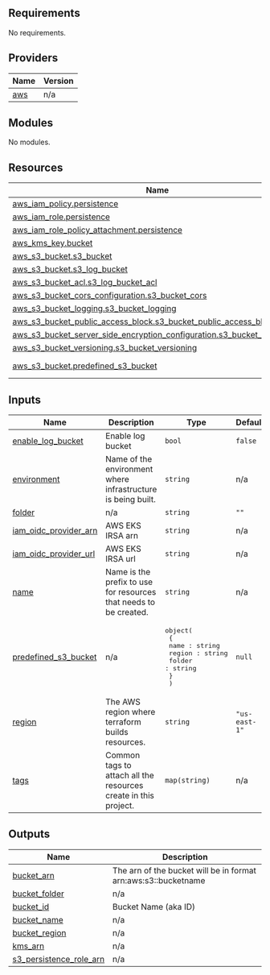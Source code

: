 <!-- BEGIN_TF_DOCS -->
## Requirements

No requirements.

## Providers

| Name | Version |
|------|---------|
| <a name="provider_aws"></a> [aws](#provider\_aws) | n/a |

## Modules

No modules.

## Resources

| Name | Type |
|------|------|
| [aws_iam_policy.persistence](https://registry.terraform.io/providers/hashicorp/aws/latest/docs/resources/iam_policy) | resource |
| [aws_iam_role.persistence](https://registry.terraform.io/providers/hashicorp/aws/latest/docs/resources/iam_role) | resource |
| [aws_iam_role_policy_attachment.persistence](https://registry.terraform.io/providers/hashicorp/aws/latest/docs/resources/iam_role_policy_attachment) | resource |
| [aws_kms_key.bucket](https://registry.terraform.io/providers/hashicorp/aws/latest/docs/resources/kms_key) | resource |
| [aws_s3_bucket.s3_bucket](https://registry.terraform.io/providers/hashicorp/aws/latest/docs/resources/s3_bucket) | resource |
| [aws_s3_bucket.s3_log_bucket](https://registry.terraform.io/providers/hashicorp/aws/latest/docs/resources/s3_bucket) | resource |
| [aws_s3_bucket_acl.s3_log_bucket_acl](https://registry.terraform.io/providers/hashicorp/aws/latest/docs/resources/s3_bucket_acl) | resource |
| [aws_s3_bucket_cors_configuration.s3_bucket_cors](https://registry.terraform.io/providers/hashicorp/aws/latest/docs/resources/s3_bucket_cors_configuration) | resource |
| [aws_s3_bucket_logging.s3_bucket_logging](https://registry.terraform.io/providers/hashicorp/aws/latest/docs/resources/s3_bucket_logging) | resource |
| [aws_s3_bucket_public_access_block.s3_bucket_public_access_block](https://registry.terraform.io/providers/hashicorp/aws/latest/docs/resources/s3_bucket_public_access_block) | resource |
| [aws_s3_bucket_server_side_encryption_configuration.s3_bucket_encryption](https://registry.terraform.io/providers/hashicorp/aws/latest/docs/resources/s3_bucket_server_side_encryption_configuration) | resource |
| [aws_s3_bucket_versioning.s3_bucket_versioning](https://registry.terraform.io/providers/hashicorp/aws/latest/docs/resources/s3_bucket_versioning) | resource |
| [aws_s3_bucket.predefined_s3_bucket](https://registry.terraform.io/providers/hashicorp/aws/latest/docs/data-sources/s3_bucket) | data source |

## Inputs

| Name | Description | Type | Default | Required |
|------|-------------|------|---------|:--------:|
| <a name="input_enable_log_bucket"></a> [enable\_log\_bucket](#input\_enable\_log\_bucket) | Enable log bucket | `bool` | `false` | no |
| <a name="input_environment"></a> [environment](#input\_environment) | Name of the environment where infrastructure is being built. | `string` | n/a | yes |
| <a name="input_folder"></a> [folder](#input\_folder) | n/a | `string` | `""` | no |
| <a name="input_iam_oidc_provider_arn"></a> [iam\_oidc\_provider\_arn](#input\_iam\_oidc\_provider\_arn) | AWS EKS IRSA arn | `string` | n/a | yes |
| <a name="input_iam_oidc_provider_url"></a> [iam\_oidc\_provider\_url](#input\_iam\_oidc\_provider\_url) | AWS EKS IRSA url | `string` | n/a | yes |
| <a name="input_name"></a> [name](#input\_name) | Name is the prefix to use for resources that needs to be created. | `string` | n/a | yes |
| <a name="input_predefined_s3_bucket"></a> [predefined\_s3\_bucket](#input\_predefined\_s3\_bucket) | n/a | <pre>object(<br>    {<br>      name : string<br>      region : string<br>      folder : string<br>    }<br>  )</pre> | `null` | no |
| <a name="input_region"></a> [region](#input\_region) | The AWS region where terraform builds resources. | `string` | `"us-east-1"` | no |
| <a name="input_tags"></a> [tags](#input\_tags) | Common tags to attach all the resources create in this project. | `map(string)` | n/a | yes |

## Outputs

| Name | Description |
|------|-------------|
| <a name="output_bucket_arn"></a> [bucket\_arn](#output\_bucket\_arn) | The arn of the bucket will be in format arn:aws:s3::bucketname |
| <a name="output_bucket_folder"></a> [bucket\_folder](#output\_bucket\_folder) | n/a |
| <a name="output_bucket_id"></a> [bucket\_id](#output\_bucket\_id) | Bucket Name (aka ID) |
| <a name="output_bucket_name"></a> [bucket\_name](#output\_bucket\_name) | n/a |
| <a name="output_bucket_region"></a> [bucket\_region](#output\_bucket\_region) | n/a |
| <a name="output_kms_arn"></a> [kms\_arn](#output\_kms\_arn) | n/a |
| <a name="output_s3_persistence_role_arn"></a> [s3\_persistence\_role\_arn](#output\_s3\_persistence\_role\_arn) | n/a |
<!-- END_TF_DOCS -->